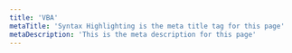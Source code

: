 ```yaml
---
title: 'VBA'
metaTitle: 'Syntax Highlighting is the meta title tag for this page'
metaDescription: 'This is the meta description for this page'
---
```

